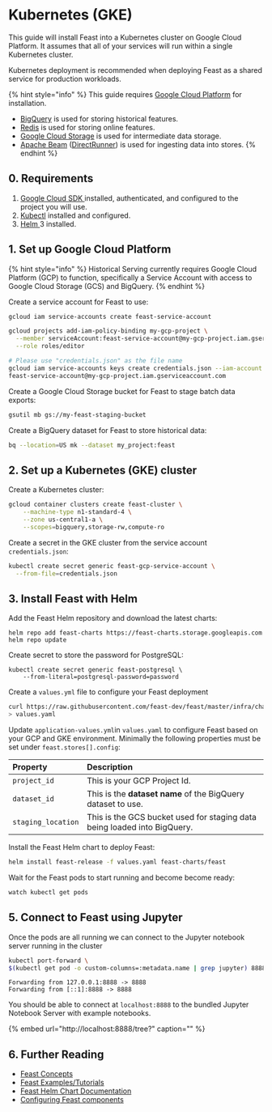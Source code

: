 # Kubernetes \(GKE\)

This guide will install Feast into a Kubernetes cluster on Google Cloud Platform. It assumes that all of your services will run within a single Kubernetes cluster.

Kubernetes deployment is recommended when deploying Feast as a shared service for production workloads.

{% hint style="info" %}
This guide requires [Google Cloud Platform](https://cloud.google.com/) for installation.

* [BigQuery](https://cloud.google.com/bigquery/) is used for storing historical features.
* [Redis](https://redis.io/) is used for storing online features.
* [Google Cloud Storage](https://cloud.google.com/storage/) is used for intermediate data storage.
* [Apache Beam](https://beam.apache.org/) \([DirectRunner](https://beam.apache.org/documentation/runners/direct/)\) is used for ingesting data into stores.
{% endhint %}

## 0. Requirements

1. [Google Cloud SDK ](https://cloud.google.com/sdk/install)installed, authenticated, and configured to the project you will use.
2. [Kubectl](https://kubernetes.io/docs/tasks/tools/install-kubectl/) installed and configured.
3. [Helm ](https://helm.sh/)3 installed.

## 1. Set up Google Cloud Platform

{% hint style="info" %}
Historical Serving currently requires Google Cloud Platform \(GCP\) to function, specifically a Service Account with access to Google Cloud Storage \(GCS\) and BigQuery.
{% endhint %}

Create a service account for Feast to use:

```bash
gcloud iam service-accounts create feast-service-account

gcloud projects add-iam-policy-binding my-gcp-project \
  --member serviceAccount:feast-service-account@my-gcp-project.iam.gserviceaccount.com \
  --role roles/editor

# Please use "credentials.json" as the file name
gcloud iam service-accounts keys create credentials.json --iam-account \
feast-service-account@my-gcp-project.iam.gserviceaccount.com
```

Create a Google Cloud Storage bucket for Feast to stage batch data exports:

```bash
gsutil mb gs://my-feast-staging-bucket
```

Create a BigQuery dataset for Feast to store historical data:

```bash
bq --location=US mk --dataset my_project:feast
```

## 2. Set up a Kubernetes \(GKE\) cluster

Create a Kubernetes cluster:

```bash
gcloud container clusters create feast-cluster \
    --machine-type n1-standard-4 \
    --zone us-central1-a \
    --scopes=bigquery,storage-rw,compute-ro
```

Create a secret in the GKE cluster from the service account `credentials.json`:

```bash
kubectl create secret generic feast-gcp-service-account \
  --from-file=credentials.json
```

## 3. Install Feast with Helm

Add the Feast Helm repository and download the latest charts:

```text
helm repo add feast-charts https://feast-charts.storage.googleapis.com
helm repo update
```

Create secret to store the password for PostgreSQL:

```text
kubectl create secret generic feast-postgresql \
    --from-literal=postgresql-password=password
```

Create a `values.yml` file to configure your Feast deployment

```bash
curl https://raw.githubusercontent.com/feast-dev/feast/master/infra/charts/feast/values-batch-serving.yaml \
> values.yaml
```

Update `application-values.yml`in `values.yaml` to configure Feast based on your GCP and GKE environment. Minimally the following properties must be set under `feast.stores[].config`:

| Property | Description |
| :--- | :--- |
| `project_id` | This is your GCP Project Id. |
| `dataset_id` | This is the **dataset name** of the BigQuery dataset to use. |
| `staging_location` | This is the GCS bucket used for staging data being loaded into BigQuery. |

Install the Feast Helm chart to deploy Feast:

```bash
helm install feast-release -f values.yaml feast-charts/feast
```

Wait for the Feast pods to start running and become become ready:

```bash
watch kubectl get pods
```

## 5. Connect to Feast using Jupyter

Once the pods are all running we can connect to the Jupyter notebook server running in the cluster

```bash
kubectl port-forward \
$(kubectl get pod -o custom-columns=:metadata.name | grep jupyter) 8888:8888
```

```text
Forwarding from 127.0.0.1:8888 -> 8888
Forwarding from [::1]:8888 -> 8888
```

You should be able to connect at `localhost:8888` to the bundled Jupyter Notebook Server with example notebooks.

{% embed url="http://localhost:8888/tree?" caption="" %}

## 6. Further Reading

* [Feast Concepts](../../user-guide/overview.md)
* [Feast Examples/Tutorials](https://github.com/feast-dev/feast/tree/master/examples)
* [Feast Helm Chart Documentation](https://github.com/feast-dev/feast/blob/master/infra/charts/feast/README.md)
* [Configuring Feast components](../../reference/configuration-reference.md)

